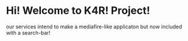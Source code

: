 # Hi! Welcome to K4R! Project!
our services intend to make a mediafire-like applicaton but now included with a search-bar!
